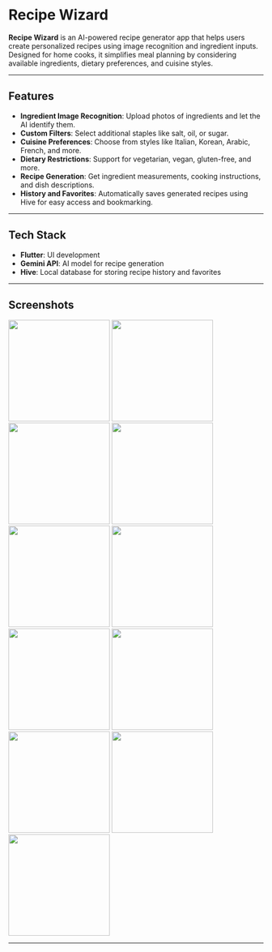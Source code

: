 # Recipe Wizard

**Recipe Wizard** is an AI-powered recipe generator app that helps users create personalized recipes using image recognition and ingredient inputs. Designed for home cooks, it simplifies meal planning by considering available ingredients, dietary preferences, and cuisine styles.

---

## Features

- **Ingredient Image Recognition**: Upload photos of ingredients and let the AI identify them.
- **Custom Filters**: Select additional staples like salt, oil, or sugar.
- **Cuisine Preferences**: Choose from styles like Italian, Korean, Arabic, French, and more.
- **Dietary Restrictions**: Support for vegetarian, vegan, gluten-free, and more.
- **Recipe Generation**: Get ingredient measurements, cooking instructions, and dish descriptions.
- **History and Favorites**: Automatically saves generated recipes using Hive for easy access and bookmarking.

---

## Tech Stack

- **Flutter**: UI development
- **Gemini API**: AI model for recipe generation
- **Hive**: Local database for storing recipe history and favorites

---

## Screenshots
<img src="https://github.com/user-attachments/assets/69d43430-dbb5-4e1c-ae51-c320372822bc" width="200"/>
<img src="https://github.com/user-attachments/assets/5ef0a5b1-5510-4e5b-801e-1c54f9fe631d" width="200"/>
<img src="https://github.com/user-attachments/assets/a80d1145-9ce2-44ef-942d-b2f451bea982" width="200"/>
<img src="https://github.com/user-attachments/assets/256bf592-0d36-414b-878e-a7b999b17c71" width="200"/>
<img src="https://github.com/user-attachments/assets/e1a906a8-ec56-4366-b63f-3c50cacb8d5d" width="200"/>
<img src="https://github.com/user-attachments/assets/cb1484b1-ac13-4af5-a5e9-a3c54d2d7d1f" width="200"/>
<img src="https://github.com/user-attachments/assets/447cbb86-c6b9-404b-9f49-941bc371a5bf" width="200"/>
<img src="https://github.com/user-attachments/assets/fca71d8a-0fc7-476c-8271-a33cbc116681" width="200"/>
<img src="https://github.com/user-attachments/assets/591e7c3a-ca4f-44d5-a11c-f8b89c1a13e8" width="200"/>
<img src="https://github.com/user-attachments/assets/6dd35ba6-415c-4c6a-b4f8-f597050b7db4" width="200"/>
<img src="https://github.com/user-attachments/assets/d7741146-5b17-43b7-9750-3a54caa981fc" width="200"/>

---
